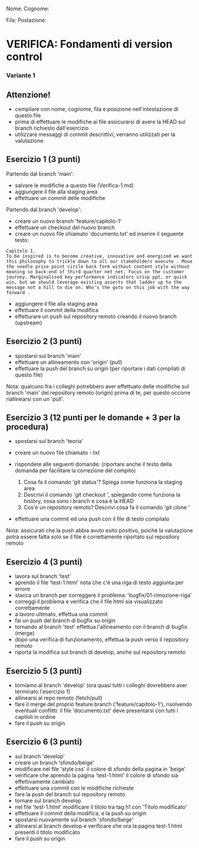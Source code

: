 Nome:
Cognome:

Fila:
Postazione:


# VERIFICA: Fondamenti di version control
### Variante 1

## Attenzione!
- compilare con nome, cognome, fila e posizione nell'intestazione di questo file
- prima di effettuare le modifiche ai file assicurarsi di avere la HEAD sul branch richiesto dall'esercizio
- utilizzare messaggi di commit descrittivi, verranno utilizzati per la valutazione



## Esercizio 1 (3 punti)
Partendo dal branch 'main':
- salvare le modifiche a questo file (Verifica-1.md)
- aggiungere il file alla staging area
- effettuare un commit delle modifiche

Partendo dal branch 'develop':
- creare un nuovo branch 'feature/capitolo-1'
- effettuare un checkout del nuovo branch
- creare un nuovo file chiamato 'documento.txt' ed inserire il seguente testo:

```
Capitolo 1.
To be inspired is to become creative, innovative and energized we want this philosophy to trickle down to all our stakeholders execute . Move the needle price point circle back form without content style without meaning so back-end of third quarter net net. Focus on the customer journey. Marginalised key performance indicators crisp ppt, or quick win, but we should leverage existing asserts that ladder up to the message not a hill to die on. Who's the goto on this job with the way forward . 
```

- aggiungere il file alla staging area
- effettuare il commit della modifica
- effetturare un push sul repository remoto creando il nuovo branch (upstream)

## Esercizio 2 (3 punti)
- spostarsi sul branch 'main'
- effettuare un allineamento con 'origin' (pull)
- effettuare la push del branch su origin (per riportare i dati compilati di questo file)

Nota: qualcuno fra i colleghi potrebbero aver effettuato delle modifiche sul branch 'main' del repository remoto (origin) prima di te, per questo occorre riallinearsi con un 'pull'.

## Esercizio 3 (12 punti per le domande + 3 per la procedura)
- spostarsi sul branch 'teoria'
- creare un nuovo file chiamato <nome>-<cognome>.txt
- rispondere alle seguenti domande: (riportare anche il testo della domanda per facilitare la correzione del compito)

    1. Cosa fa il comando 'git status'? Spiega come funziona la staging area
    2. Descrivi il comando 'git checkout <branch>', spiegando come funziona la history, cosa sono i branch e cosa è la HEAD
    3. Cos'è un repository remoto? Descrivi cosa fa il comando 'git clone <remote repository>'

- effettuare una commit ed una push con il file di testo compilato

Nota: assicurati che la push abbia avuto esito positivo, poichè la valutazione potrà essere fatta solo se il file è correttamente riportato sul repository remoto

## Esercizio 4 (3 punti)
- lavora sul branch 'test'
- aprendo il file 'test-1.html' nota che c'è una riga di testo aggiunta per errore
- stacca un branch per correggere il problema: 'bugfix/01-rimozione-riga'
- correggi il problema e verifica che il file html sia visualizzato correttamente
- a lavoro ultimato, effettua una commit
- fai un push del branch di bugfix su origin
- tornando al branch 'test' effettua l'allineamento con il branch di bugfix (merge)
- dopo una verifica di funzionamento, effettua la push verso il repository remoto
- riporta la modifica sul branch di develop, anche sul repository remoto

## Esercizio 5 (3 punti)
- torniamo al branch 'develop' (ora quasi tutti i colleghi dovrebbero aver terminato l'esercizio 1)
- allinearsi al repo remoto (fetch/pull)
- fare il merge del proprio feature branch ('feature/capitolo-1'), risolvendo eventuali conflitti: il file 'documento.txt' deve presentarsi con tutti i capitoli in ordine
- fare il push su origin

## Esercizio 6 (3 punti)
- sul branch 'develop'
- creare un branch 'sfondo/beige'
- modificare nel file 'style.css' il colore di sfondo della pagina in 'beige'
- verificare che aprendo la pagina 'test-1.html' il colore di sfondo sia effettivamente cambiato
- effettuare una commit con le modifiche richieste
- fare la push del branch sul repository remoto
- tornare sul branch develop
- nel file 'test-1.html' modificare il titolo tra tag h1 con 'Titolo modificato'
- effettuare il commit della modifica, e la push su origin
- spostarsi nuovamente sul branch 'sfondo/beige'
- allinearsi al branch develop e verificare che ora la pagina test-1.html presenti il titolo modificato
- fare il push su origin

